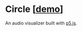 # Circle [[demo](https://ccorcos.github.io/circle/?grid=true&mode=song&view=polar&overlap=true&sharpness=6.02&gain=1.00&hue=254.23&sweep=-28.53&radius=0.37&opacity=0.10)]

An audio visualizer built with [p5.js](http://p5js.org/).
